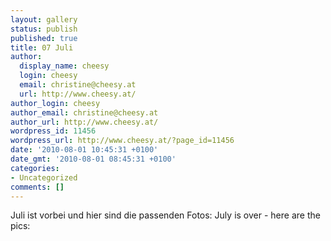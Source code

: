 ```yaml
---
layout: gallery
status: publish
published: true
title: 07 Juli
author:
  display_name: cheesy
  login: cheesy
  email: christine@cheesy.at
  url: http://www.cheesy.at/
author_login: cheesy
author_email: christine@cheesy.at
author_url: http://www.cheesy.at/
wordpress_id: 11456
wordpress_url: http://www.cheesy.at/?page_id=11456
date: '2010-08-01 10:45:31 +0100'
date_gmt: '2010-08-01 08:45:31 +0100'
categories:
- Uncategorized
comments: []
---
```

<!--:de-->Juli ist vorbei und hier sind die passenden Fotos:
<!--:--><!--:en-->July is over - here are the pics:
<!--:-->
